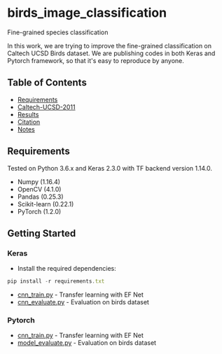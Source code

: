 # birds_image_classification
Fine-grained species classification

In this work, we are trying to improve the fine-grained classification on Caltech UCSD Birds dataset. We are publishing codes in both Keras and Pytorch framework, so that it's easy to reproduce by anyone.

## Table of Contents

- [Requirements](#requirements)
- [Caltech-UCSD-2011](#cub)
- [Results](#results)
- [Citation](#citation)
- [Notes](#notes)

## Requirements

Tested on Python 3.6.x and Keras 2.3.0 with TF backend version 1.14.0.
* Numpy (1.16.4)
* OpenCV (4.1.0)
* Pandas (0.25.3)
* Scikit-learn (0.22.1)
* PyTorch (1.2.0)

## Getting Started

### Keras
* Install the required dependencies:
 ```javascript
 pip install -r requirements.txt
 ```
* [cnn_train.py](https://github.com/birdsiitmandi/birds_image_classification/blob/master/keras/cnn_train.py) - Transfer learning with EF Net
* [cnn_evaluate.py](https://github.com/birdsiitmandi/birds_image_classification/blob/master/keras/cnn_evaluate.py) - Evaluation on birds dataset

### Pytorch
* [cnn_train.py](https://github.com/birdsiitmandi/birds_image_classification/blob/master/pytorch/cnn_train.py) - Transfer learning with EF Net
* [model_evaluate.py](https://github.com/birdsiitmandi/birds_image_classification/blob/master/pytorch/model_evaluate.py) - Evaluation on birds dataset
